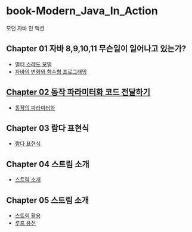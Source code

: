 # book-Modern_Java_In_Action

모던 자바 인 액션

## Chapter 01 자바 8,9,10,11 무슨일이 일어나고 있는가?

<ul>
    <li><a href="docs/멀티 스레드 모델.md">멀티 스레드 모델</a></li>
    <li><a href="docs/chapter1.md">자바의 변화와 함수형 프로그래밍</li>
</ul>

## Chapter 02 동작 파라미터화 코드 전달하기

<ul>
    <li><a href="docs/chapter2.md">동작의 파라미터화</a></li>    
</ul>

## Chapter 03 람다 표현식

<ul>
    <li><a href="docs/chapter3.md">람다 표현식</a></li>
</ul>

## Chapter 04 스트림 소개

<ul>
    <li><a href="docs/chapter4.md">스트림 소개</a></li>
</ul>

## Chapter 05 스트림 소개

<ul>
    <li><a href="docs/chapter5.md">스트림 활용</a></li>
    <li><a href="docs/루프 퓨전.md">루프 퓨전</a></li>
</ul>
